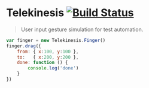 # Telekinesis [![Build Status](https://travis-ci.org/yyx990803/Telekinesis.png?branch=master)](https://travis-ci.org/yyx990803/Telekinesis)

> User input gesture simulation for test automation.

```js
var finger = new Telekinesis.Finger()
finger.drag({
    from: { x:100, y:100 },
    to:   { x:200, y:200 },
    done: function () {
        console.log('done')
    }
})
```